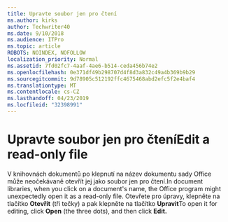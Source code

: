 ```yaml
---
title: Upravte soubor jen pro čtení
ms.author: kirks
author: Techwriter40
ms.date: 9/10/2018
ms.audience: ITPro
ms.topic: article
ROBOTS: NOINDEX, NOFOLLOW
localization_priority: Normal
ms.assetid: 7fd02fc7-4aaf-4ae6-b514-ceda456b74e2
ms.openlocfilehash: 0e371df49b298707d4f8d3a832c49a4b369b9b29
ms.sourcegitcommit: 9d78905c512192ffc4675468abd2efc5f2e4baf4
ms.translationtype: MT
ms.contentlocale: cs-CZ
ms.lasthandoff: 04/23/2019
ms.locfileid: "32398991"
---
```

# <a name="edit-a-read-only-file"></a><span data-ttu-id="c649a-102">Upravte soubor jen pro čtení</span><span class="sxs-lookup"><span data-stu-id="c649a-102">Edit a read-only file</span></span>

<span data-ttu-id="c649a-103">V knihovnách dokumentů po klepnutí na název dokumentu sady Office může neočekávaně otevřít jej jako soubor jen pro čtení.</span><span class="sxs-lookup"><span data-stu-id="c649a-103">In document libraries, when you click on a document's name, the Office program might unexpectedly open it as a read-only file.</span></span> <span data-ttu-id="c649a-104">Otevřete pro úpravy, klepněte na tlačítko **Otevřít** (tři tečky) a pak klepněte na tlačítko **Upravit**</span><span class="sxs-lookup"><span data-stu-id="c649a-104">To open it for editing, click **Open** (the three dots), and then click **Edit.**</span></span>
  

